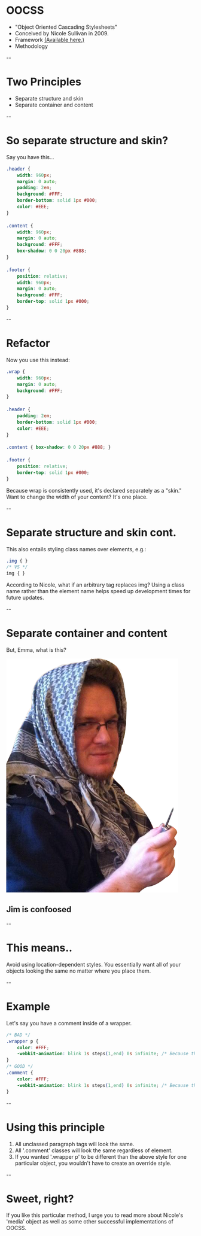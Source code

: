 # OOCSS
* "Object Oriented Cascading Stylesheets"
* Conceived by Nicole Sullivan in 2009.
* Framework [(Available here.)](https://github.com/stubbornella/oocss)
* Methodology

--
# Two Principles
* Separate structure and skin
* Separate container and content

--
# So separate structure and skin?
Say you have this...
~~~css
.header {
	width: 960px;
	margin: 0 auto;
	padding: 2em;
	background: #FFF;
	border-bottom: solid 1px #000;
	color: #EEE;
}

.content {
	width: 960px;
	margin: 0 auto;
	background: #FFF;
	box-shadow: 0 0 20px #888;
}

.footer {
	position: relative;
	width: 960px;
	margin: 0 auto;
	background: #FFF;
	border-top: solid 1px #000;
}
~~~

--
# Refactor
Now you use this instead:
~~~css
.wrap {
	width: 960px;
	margin: 0 auto;
	background: #FFF;
}

.header {
	padding: 2em;
	border-bottom: solid 1px #000;
	color: #EEE;
}

.content { box-shadow: 0 0 20px #888; }

.footer {
	position: relative;
	border-top: solid 1px #000;
}
~~~
Because wrap is consistently used, it's declared separately as a "skin."
Want to change the width of your content?  It's one place.

--
# Separate structure and skin cont.
This also entails styling class names over elements, e.g.:
~~~css
.img { }
/* VS */
img { }
~~~
According to Nicole, what if an arbitrary tag replaces img?  Using a class name rather than 
the element name helps speed up development times for future updates.

--
# Separate container and content
<div class="grid">
	<div class="col-1-2">
		<p>But, Emma, what is this?</p>
	</div>
	<div class="col-1-2">
		<div class="fragment roll-in" data-fragment-index="1">
			<img class="jim _is-confused" src="img/jim-confused.png">
			<h2>Jim is confoosed</h2>
		</div>
	</div>
</div>

--
# This means..
Avoid using location-dependent styles.  You essentially want all of your objects looking the same
no matter where you place them.

--
# Example
Let's say you have a comment inside of a wrapper.
~~~css
/* BAD */
.wrapper p { 
	color: #FFF;
	-webkit-animation: blink 1s steps(1,end) 0s infinite; /* Because they took our tag away... */
}
/* GOOD */
.comment {
	color: #FFF;
	-webkit-animation: blink 1s steps(1,end) 0s infinite; /* Because they took our tag away... */
}
~~~

--
# Using this principle

1. All unclassed paragraph tags will look the same.
2. All '.comment' classes will look the same regardless of element.
3. If you wanted '.wrapper p' to be different than the above style for one particular object, you wouldn't have to create an override style.

--
# Sweet, right?
If you like this particular method, I urge you to read more about Nicole's 'media' object
as well as some other successful implementations of OOCSS.
